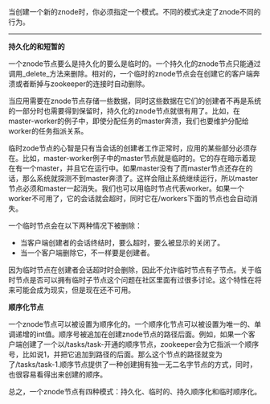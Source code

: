 当创建一个新的znode时，你必须指定一个模式。不同的模式决定了znode不同的行为。

---

**持久化的和短暂的**

一个znode节点要么是持久化的要么是临时的。一个持久化的znode节点只能通过调用_delete_方法来删除。相对的，一个临时的znode节点会在创建它的客户端奔溃或者断掉与zookeeper的连接时自动删除。

当应用需要在znode节点存储一些数据，同时这些数据在它们的创建者不再是系统的一部分时也需要得到保留时，持久化的znode节点就很有用了。比如，在master-worker的例子中，即使分配任务的master奔溃，我们也要维护分配给worker的任务指派关系。

临时zode节点的心智是只有当会话的创建者工作正常时，应用的某些部分必须存在。比如，master-worker例子中的master节点就是临时的。它的存在暗示着现在有一个master，并且它在运行中。如果master没有了而master节点还存在的话，那么系统就探测不到master奔溃了。这样会阻止系统继续运行，所以master节点必须和master一起消失。我们也可以用临时节点代表worker。如果一个worker不可用了，它的会话就会超时，同时它在\/workers下面的节点也会自动消失。

一个临时节点会在以下两种情况下被删除：

* 当客户端创建者的会话终结时，要么超时，要么被显示的关闭了。
* 当一个客户端删除它，不一样要是创建者。

因为临时节点在创建者会话超时时会删除，因此不允许临时节点有子节点。关于临时节点是否可以拥有临时子节点这个问题在社区里面有过很多讨论。这个特性在将来可能会成为现实，但是现在还不可用。

**顺序化节点**

一个znode节点可以被设置为顺序化的。一个顺序化节点可以被设置为唯一的、单调递增的int值。顺序号被追加在创建znode节点的路径后面。例如，如果一个客户端创建了一个以\/tasks\/task-开通的顺序节点，zookeeper会为它指派一个顺序号，比如说1，并把它追加到路径的后面。那么这个节点的路径就变为了\/tasks\/task-1.顺序节点提供了一种创建拥有独一无二名字节点的方式，同时，也很容易看得出来创建的顺序。

总之，一个znode节点有四种模式：持久化、临时的、持久顺序化和临时顺序化。

